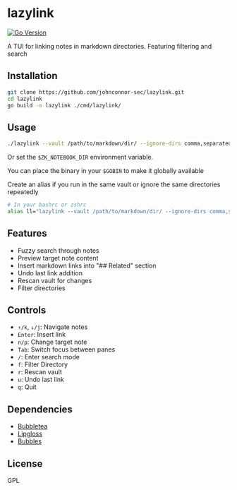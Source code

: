# lazylink

[![Go Version](https://img.shields.io/badge/go-1.25+-blue.svg)](https://golang.org/dl/)

A TUI for linking notes in markdown directories. Featuring filtering and search

## Installation

```bash
git clone https://github.com/johnconnor-sec/lazylink.git
cd lazylink
go build -o lazylink ./cmd/lazylink/
```

## Usage

```bash
./lazylink --vault /path/to/markdown/dir/ --ignore-dirs comma,separated,ignored,dirs
```

Or set the `$ZK_NOTEBOOK_DIR` environment variable.

You can place the binary in your `$GOBIN` to make it globally available

Create an alias if you run in the same vault or ignore the same directories repeatedly

```bash
# In your bashrc or zshrc
alias ll="lazylink --vault /path/to/markdown/dir/ --ignore-dirs comma,separated,ignored,dirs"
```

## Features

- Fuzzy search through notes
- Preview target note content
- Insert markdown links into "## Related" section
- Undo last link addition
- Rescan vault for changes
- Filter directories

## Controls

- `↑/k`, `↓/j`: Navigate notes
- `Enter`: Insert link
- `n/p`: Change target note
- `Tab`: Switch focus between panes
- `/`: Enter search mode
- `f`: Filter Directory
- `r`: Rescan vault
- `u`: Undo last link
- `q`: Quit

## Dependencies

- [Bubbletea](https://github.com/charmbracelet/bubbletea)
- [Lipgloss](https://github.com/charmbracelet/lipgloss)
- [Bubbles](https://github.com/charmbracelet/bubbles)

## License

GPL
